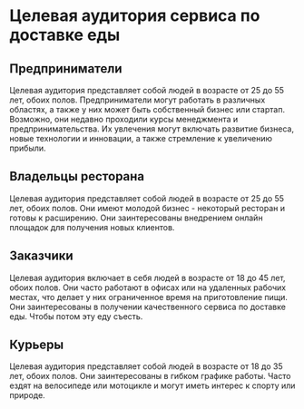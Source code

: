 # Целевая аудитория сервиса по доставке еды

## Предприниматели
Целевая аудитория представляет собой людей в возрасте от 25 до 55 лет, обоих полов.
Предприниматели могут работать в различных областях, а также у них может быть собственный бизнес или стартап. 
Возможно, они недавно проходили курсы менеджмента и предпринимательства.
Их увлечения могут включать развитие бизнеса, новые технологии и инновации, 
а также стремление к увеличению прибыли.

## Владельцы ресторана
Целевая аудитория представляет собой людей в возрасте от 25 до 55 лет, обоих полов.
Они имеют молодой бизнес - некоторый ресторан и готовы к расширению.
Они заинтересованы внедрением онлайн площадок для получения новых клиентов. 

## Заказчики
Целевая аудитория включает в себя людей в возрасте от 18 до 45 лет, обоих полов. 
Они часто работают в офисах или на удаленных рабочих местах, что делает у них ограниченное время на приготовление пищи.
Они заинтересованы в получении качественного сервиса по доставке еды. Чтобы потом эту еду съесть.

## Курьеры
Целевая аудитория представляет собой людей в возрасте от 18 до 35 лет, обоих полов. 
Они заинтересованы в гибком графике работы. Часто ездят на велосипеде или мотоцикле и могут иметь интерес к спорту или природе. 